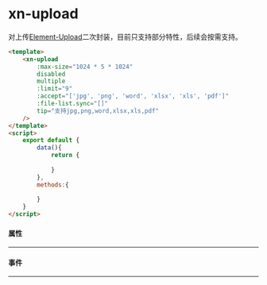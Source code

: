 # xn-upload
对上传[Element-Upload](https://element.eleme.cn/#/zh-CN/component/upload)二次封装，目前只支持部分特性，后续会按需支持。

``` html javascript
<template>
    <xn-upload
        :max-size="1024 * 5 * 1024"
        disabled
        multiple
        :limit="9"
        :accept="['jpg', 'png', 'word', 'xlsx', 'xls', 'pdf']"
        :file-list.sync="[]"
        tip="支持jpg,png,word,xlsx,xls,pdf"
    />
</template>
<script>
    export default {
        data(){
            return {
               
            }
        },
        methods:{
            
        }
    }
</script>
```



#### 属性
---
<api :list="list"></api>

#### 事件
---
<api :list="list1"></api>

<script>
   export default {
        data(){
            return {
                list:[
                    {query:'file-list',desc:'绑定的数据(.sync)',type:'array',options:'-',default:'-'},
                    {query:'disabled',desc:'是否禁用',type:'boolean',options:'true/false',default:'false'},
                    {query:'multiple',desc:'是否开始一次性上传多张',type:'boolean',options:'true/false',default:'true'},
                    {query:'max-size',desc:'上传文件体积',type:'number',options:'-',default:'1024 * 5 * 1024 (5M)'},
                    {query:'limit',desc:'允许上传最大个数',type:'number',options:'-',default:'1'},
                    {query:'tip',desc:'上传文件描述',type:'string',options:'-',default:'-'},
                    {query:'accept',desc:'允许上传的文件格式',type:'array',options:'-',default:'["jpg", "jpeg", "png", "pdf"]'},
                    {query:'compress',desc:'压缩(只支持图片压缩)，0~1：按百分比压缩，>1：按固定值压缩',type:'boolean,number',options:'0~1/>1',default:'false'}
                ],
                list1:[
                    {query:'on-success',desc:'上传成功触发的自定义事件',type:'array',options:'-',default:'-'},
                ]
            }
        }
    }
</script>